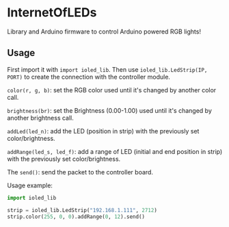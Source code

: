 # InternetOfLEDs
Library and Arduino firmware to control Arduino powered RGB lights! 

## Usage
First import it with `import ioled_lib`. Then use `ioled_lib.LedStrip(IP, PORT)` to create the connection with the controller module.

`color(r, g, b)`: set the RGB color used until it's changed by another color call.

`brightness(br)`: set the Brightness (0.00-1.00) used until it's changed by another brightness call.

`addLed(led_n)`: add the LED (position in strip) with the previously set color/brightness.

`addRange(led_s, led_f)`: add a range of LED (initial and end position in strip) with the previously set color/brightness.

The `send()`: send the packet to the controller board.
    
Usage example:
```python
import ioled_lib

strip = ioled_lib.LedStrip("192.168.1.111", 2712)
strip.color(255, 0, 0).addRange(0, 12).send()
```
